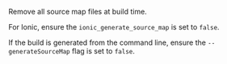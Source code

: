 Remove all source map files at build time.

For Ionic, ensure the `ionic_generate_source_map` is set to `false`.

If the build is generated from the command line, ensure the `--generateSourceMap` flag is set to `false`.